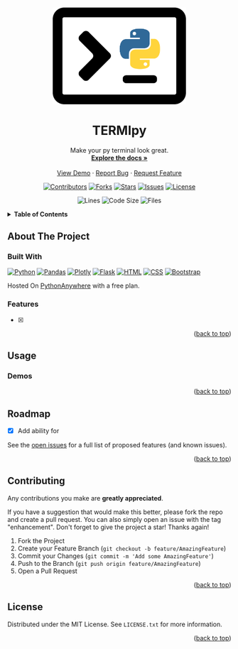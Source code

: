 <a id="readme-top"></a>

<!-- PROJECT LOGO -->
<br />
<div align="center">
  <a href="https://github.com/ajd1776/TERMIpy">
    <img src="TERMIpy-icon.png" alt="Logo" width="300">
  </a>

<h1 align="center">TERMIpy</h1>

  <p align="center">
    Make your py terminal look great. 
    <br />
    <a href="https://github.com/ajd1776/TERMIpy"><strong>Explore the docs »</strong></a>
    <br />
    <br />
    <a href="#Demos">View Demo</a>
    ·
    <a href="https://github.com/ajd1776/Netflix-History-Dashboard/issues">Report Bug</a>
    ·
    <a href="https://github.com/ajd1776/Netflix-History-Dashboard/issues">Request Feature</a>
  </p>
</div>


<!-- PROJECT SHIELDS -->
<p align="center"> 
   <a href="https://github.com/ajd1776/Netflix-History-Dashboard/graphs/contributors">
       <img alt="Contributors" src="https://img.shields.io/github/contributors/ajd1776/Netflix-History-Dashboard.svg?style=for-the-badge"></a>
   <a href="https://github.com/ajd1776/Netflix-History-Dashboard/network/members">
       <img alt="Forks" src="https://img.shields.io/github/forks/ajd1776/Netflix-History-Dashboard.svg?style=for-the-badge"></a>
   <a href="https://github.com/ajd1776/Netflix-History-Dashboard/stargazers">
       <img alt="Stars" src="https://img.shields.io/github/stars/ajd1776/Netflix-History-Dashboard.svg?style=for-the-badge"></a>
   <a href="https://github.com/ajd1776/Netflix-History-Dashboard/issues">
       <img alt="Issues" src="https://img.shields.io/github/issues/ajd1776/Netflix-History-Dashboard.svg?style=for-the-badge"></a>
   <a href="./LICENSE.txt">
       <img alt="License" src="https://img.shields.io/github/license/ajd1776/Netflix-History-Dashboard.svg?style=for-the-badge"></a>
</p>

<p align="center">
  <img alt="Lines" src="https://img.shields.io/tokei/lines/github/ajd1776/Netflix-History-Dashboard?style=flat-square"></a>
  <img alt="Code Size" src="https://img.shields.io/github/languages/code-size/ajd1776/Netflix-History-Dashboard?style=flat-square"></a>
  <img alt="Files" src="https://img.shields.io/github/directory-file-count/ajd1776/Netflix-History-Dashboard?style=flat-square"></a>
</p>


<!-- TABLE OF CONTENTS -->
<details>
  <summary><b>Table of Contents</b></summary>
  <ol>
    <li>
      <a href="#about-the-project">About The Project</a>
      <ul>
        <li><a href="#built-with">Built With</a></li>
        <li><a href="#features">Features</a></li>
      </ul>
    </li>
    <li><a href="#usage">Usage</a></li>
    <li><a href="#roadmap">Roadmap</a></li>
    <li><a href="#contributing">Contributing</a></li>
    <li><a href="#license">License</a></li>
  </ol>
</details>


<!-- ABOUT THE PROJECT -->
## About The Project


### Built With
<a href="https://www.python.org/">
    <img alt="Python" src="https://img.shields.io/badge/Python-FFD43B?style=for-the-badge&logo=Python"></a>
<a href="https://pandas.pydata.org">
    <img alt="Pandas" src="https://img.shields.io/badge/Pandas-150458?style=for-the-badge&logo=Pandas"></a>
<a href="https://plotly.com/">
    <img alt="Plotly" src="https://img.shields.io/badge/Plotly-3F4F75?style=for-the-badge&logo=Plotly"></a>
<a href="https://flask.palletsprojects.com/en/2.3.x/">
    <img alt="Flask" src="https://img.shields.io/badge/Flask-000000?style=for-the-badge&logo=Flask"></a>
<a href="https://developer.mozilla.org/en-US/docs/Web/HTML">
    <img alt="HTML" src="https://img.shields.io/badge/HTML-E34F26?style=for-the-badge&logo=HTML5&logoColor=white"></a>
<a href="https://developer.mozilla.org/en-US/docs/Web/CSS">
    <img alt="CSS" src="https://img.shields.io/badge/CSS-1572B6?style=for-the-badge&logo=CSS3"></a>
<a href="https://getbootstrap.com/">
    <img alt="Bootstrap" src="https://img.shields.io/badge/Bootstrap-7952B3?style=for-the-badge&logo=Bootstrap&logoColor=white"></a>

Hosted On [PythonAnywhere](https://www.pythonanywhere.com) with a free plan.

### Features
- [x] 

<p align="right">(<a href="#readme-top">back to top</a>)</p>


<!-- USAGE EXAMPLES -->
## Usage

### Demos

<p align="right">(<a href="#readme-top">back to top</a>)</p>


<!-- ROADMAP -->
## Roadmap

- [x] Add ability for 

See the [open issues](https://github.com/github_username/repo_name/issues) for a full list of proposed features (and known issues).

<p align="right">(<a href="#readme-top">back to top</a>)</p>


<!-- CONTRIBUTING -->
## Contributing
Any contributions you make are **greatly appreciated**.

If you have a suggestion that would make this better, please fork the repo and create a pull request. You can also simply open an issue with the tag "enhancement".
Don't forget to give the project a star! Thanks again!

1. Fork the Project
2. Create your Feature Branch (`git checkout -b feature/AmazingFeature`)
3. Commit your Changes (`git commit -m 'Add some AmazingFeature'`)
4. Push to the Branch (`git push origin feature/AmazingFeature`)
5. Open a Pull Request

<p align="right">(<a href="#readme-top">back to top</a>)</p>


<!-- LICENSE -->
## License

Distributed under the MIT License. See `LICENSE.txt` for more information.

<p align="right">(<a href="#readme-top">back to top</a>)</p>


[product-screenshot]: (https://github.com/ajd1776/Netflix-History-Dashboard/assets/48261946/9a1574d3-de84-4caf-923a-ee09e52df5a0)
